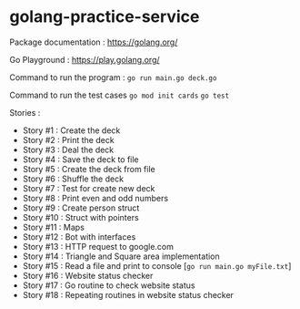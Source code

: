 # golang-practice-service


Package documentation : https://golang.org/

Go Playground : https://play.golang.org/


Command to run the program : `go run main.go deck.go`

Command to run the test cases
`go mod init cards`
`go test`


Stories :
- Story #1 : Create the deck
- Story #2 : Print the deck
- Story #3 : Deal the deck
- Story #4 : Save the deck to file
- Story #5 : Create the deck from file
- Story #6 : Shuffle the deck
- Story #7 : Test for create new deck
- Story #8 : Print even and odd numbers
- Story #9 : Create person struct
- Story #10 : Struct with pointers
- Story #11 : Maps
- Story #12 : Bot with interfaces
- Story #13 : HTTP request to google.com
- Story #14 : Triangle and Square area implementation
- Story #15 : Read a file and print to console [`go run main.go myFile.txt`]
- Story #16 : Website status checker
- Story #17 : Go routine to check website status
- Story #18 : Repeating routines in website status checker